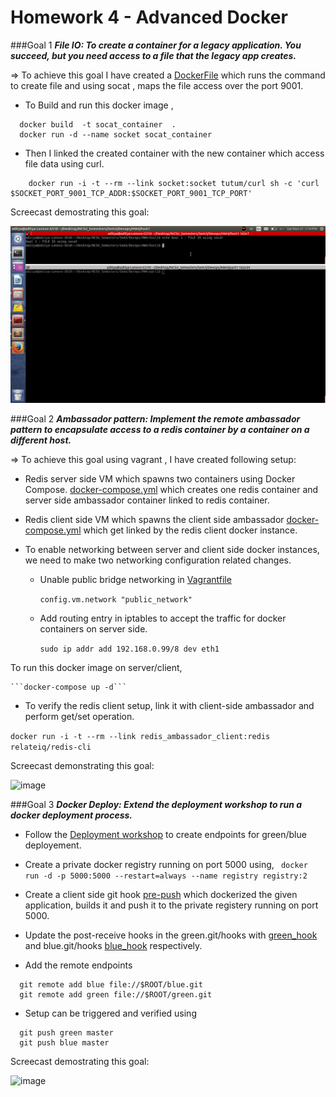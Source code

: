 # Homework 4 - Advanced Docker

###Goal 1
**_File IO: To create a container for a legacy application. You succeed, but you need access to a file that the legacy app creates._**

=> To achieve this goal I have created a [DockerFile](scripts/Dockerfile_goal1) which runs the command to create file and using socat , maps the file access over the port 9001.

  - To Build and run this docker image ,
```
  docker build  -t socat_container  . 
  docker run -d --name socket socat_container
```
  - Then I linked the created container with the new container which access file data using curl.
```
    docker run -i -t --rm --link socket:socket tutum/curl sh -c 'curl $SOCKET_PORT_9001_TCP_ADDR:$SOCKET_PORT_9001_TCP_PORT'
```
Screecast demostrating this goal:

![image](images/goal1.gif)

###Goal 2
**_Ambassador pattern: Implement the remote ambassador pattern to encapsulate access to a redis container by a container on a different host._**

=> To achieve this goal using vagrant , I have created following setup:

  - Redis server side VM which spawns two containers using Docker Compose. [docker-compose.yml](scripts/docker-compose1.yml) which creates one redis container and server side ambassador container linked to redis container. 
  
  - Redis client side VM which spawns the client side ambassador [docker-compose.yml](scripts/docker-compose2.yml) which get linked by the redis client docker instance.

  - To enable networking between server and client side docker instances, we need to make two networking configuration related changes. 
    - Unable public bridge networking in [Vagrantfile](scripts/Vagrantfile)
    
        ```config.vm.network "public_network"```

    - Add routing entry in iptables to accept the traffic for docker containers on server side.
    
        ```sudo ip addr add 192.168.0.99/8 dev eth1```

  
  To run this docker image on server/client,

    ```docker-compose up -d```

 - To verify the redis client setup, link it with client-side ambassador and perform get/set operation.

  ```docker run -i -t --rm --link redis_ambassador_client:redis relateiq/redis-cli```
    
Screecast demonstrating this goal:

![image](images/goal2.gif)


###Goal 3
**_Docker Deploy: Extend the deployment workshop to run a docker deployment process._**

 -  Follow the [Deployment workshop](https://github.com/CSC-DevOps/Deployment) to create endpoints for green/blue deployement.
 -  Create a private docker registry running on port 5000 using,
  ``` docker run -d -p 5000:5000 --restart=always --name registry registry:2```

 -  Create a client side git hook [pre-push](scripts/pre-push) which dockerized the given application, builds it and push it to the private registery running on port 5000.
 
 -  Update the post-receive hooks in the green.git/hooks with [green_hook](scripts/post-receive-green) and blue.git/hooks [blue_hook](scripts/post-receive-blue)  respectively. 
 
 -  Add the remote endpoints 
  ```
    git remote add blue file://$ROOT/blue.git
    git remote add green file://$ROOT/green.git
  ```
 - Setup can be triggered and verified using 
  ```
    git push green master
    git push blue master  
  ```
Screecast demostrating this goal:

![image](images/goal3.gif)


